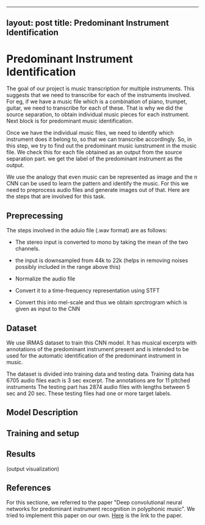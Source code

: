 
---
layout: post
title: Predominant Instrument Identification 
---

# Predominant Instrument Identification

The goal of our project is music transcription for multiple instruments. This suggests that we need to transcribe for each of the instruments involved. For eg, if we have a music file which is a combination of piano, trumpet, guitar, we need to transcribe for each of these. That is why we did the source separation, to obtain individual music pieces for each instrument. Next block is for predominant music identification.

Once we have the individual music files, we need to identify which instrument does it belong to, so that we can transcribe accordingly. So, in this step, we try to find out the predominant music iunstrument in the music file.
We check this for each file obtained as an output from the source separation part. we get the label of the predominant instrument as the output.

We use the analogy that even music can be represented as image and the n CNN can be used to learn the pattern and identify the music. For this we need to preprocess audio files and generate images out of that. 
Here are the steps that are involved for this task.

## Preprecessing
The steps involved in the  aduio file (.wav format) are as follows:
- The stereo input is converted to mono by taking the mean of the two channels.
+ the input is downsampled from 44k to 22k (helps in removing noises possibly included in the range above this)
- Normalize the audio file
+ Convert it to a time-frequency representation using STFT
- Convert this into mel-scale and thus we obtain sprctrogram which is given as input to the CNN

## Dataset
We use IRMAS dataset to train this CNN model. It has musical excerpts with annotations of the predominant instrument present and is intended to be used for the automatic identification of the predominant instrument in music.

The dataset is divided into training data and testing data.
Training data has 6705 audio files each is 3 sec excerpt.
The annotations are for 11 pitched instruments
The testing part has 2874 audio files with lengths between 5 sec and 20 sec. These testing files had one or more target labels.

## Model Description


## Training and setup

## Results
(output visualization)

## References

For this sectione, we referred to the paper "Deep convolutional neural networks for predominant
instrument recognition in polyphonic music". We tried to implement this paper on our own. [Here](https://arxiv.org/pdf/1605.09507.pdf) is the link to the paper.
